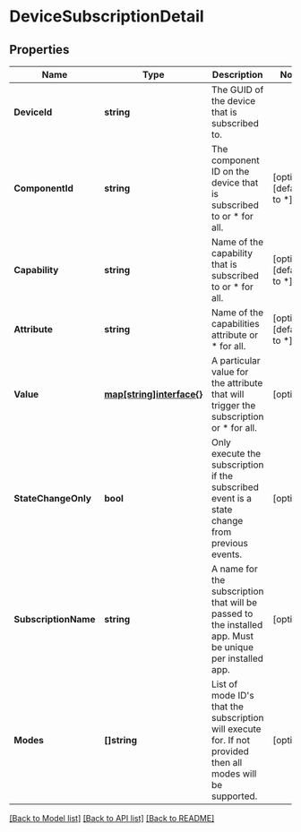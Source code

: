# DeviceSubscriptionDetail

## Properties

Name | Type | Description | Notes
------------ | ------------- | ------------- | -------------
**DeviceId** | **string** | The GUID of the device that is subscribed to. | 
**ComponentId** | **string** | The component ID on the device that is subscribed to or * for all. | [optional] [default to *]
**Capability** | **string** | Name of the capability that is subscribed to or * for all. | [optional] [default to *]
**Attribute** | **string** | Name of the capabilities attribute or * for all. | [optional] [default to *]
**Value** | [**map[string]interface{}**](.md) | A particular value for the attribute that will trigger the subscription or * for all. | [optional] 
**StateChangeOnly** | **bool** | Only execute the subscription if the subscribed event is a state change from previous events. | [optional] 
**SubscriptionName** | **string** | A name for the subscription that will be passed to the installed app. Must be unique per installed app. | [optional] 
**Modes** | **[]string** | List of mode ID&#39;s that the subscription will execute for. If not provided then all modes will be supported. | [optional] 

[[Back to Model list]](../README.md#documentation-for-models) [[Back to API list]](../README.md#documentation-for-api-endpoints) [[Back to README]](../README.md)


